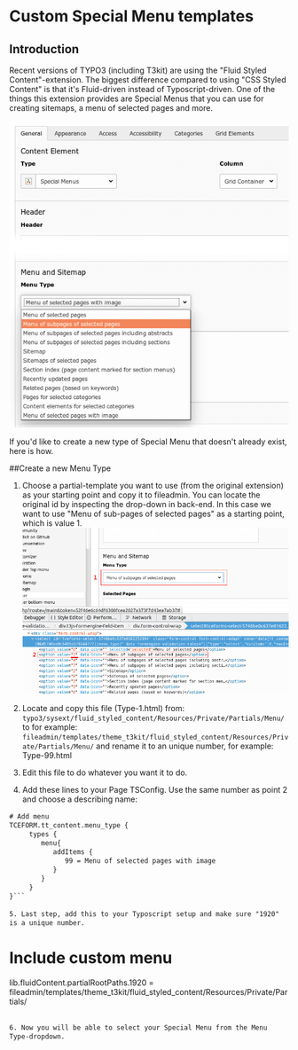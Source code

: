 # Custom Special Menu templates

## Introduction

Recent versions of TYPO3 (including T3kit) are using the "Fluid Styled Content"-extension. The biggest difference compared to using "CSS Styled Content" is that it's Fluid-driven instead of Typoscript-driven. One of the things this extension provides are Special Menus that you can use for creating sitemaps, a menu of selected pages and more.

![](menu_type.png)

If you'd like to create a new type of Special Menu that doesn't already exist, here is how.

##Create a new Menu Type
1. Choose a partial-template you want to use (from the original extension) as your starting point and copy it to fileadmin. You can locate the original id by inspecting the drop-down in back-end. In this case we want to use "Menu of sub-pages of selected pages" as a starting point, which is value 1.![](locate_id.png)

2. Locate and copy this file (Type-1.html) from: ```typo3/sysext/fluid_styled_content/Resources/Private/Partials/Menu/``` to for example: ```fileadmin/templates/theme_t3kit/fluid_styled_content/Resources/Private/Partials/Menu/``` and rename it to an unique number, for example: Type-99.html

3. Edit this file to do whatever you want it to do.

4. Add these lines to your Page TSConfig. Use the same number as point 2 and choose a describing name:

 ```
# Add menu
TCEFORM.tt_content.menu_type {
      types {
         menu{
            addItems {
               99 = Menu of selected pages with image
            }
         }
      }
}```

5. Last step, add this to your Typoscript setup and make sure "1920" is a unique number.

 ```
# Include custom menu
lib.fluidContent.partialRootPaths.1920 = fileadmin/templates/theme_t3kit/fluid_styled_content/Resources/Private/Partials/
```

6. Now you will be able to select your Special Menu from the Menu Type-dropdown.

